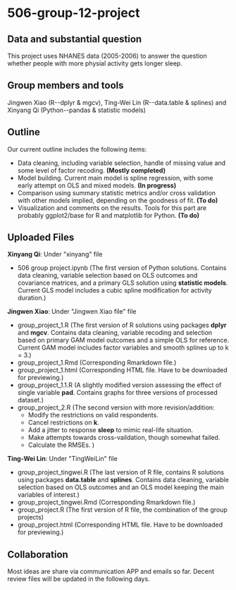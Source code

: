 # 506-group-12-project

## Data and substantial question
  This project uses NHANES data (2005-2006) to answer the question whether people with more physial activity gets longer sleep. 
  
## Group members and tools 
  Jingwen Xiao (R--dplyr & mgcv), Ting-Wei Lin (R--data.table & splines) and Xinyang Qi (Python--pandas & statistic models)

## Outline
Our current outline includes the following items:
  - Data cleaning, including variable selection, handle of missing value and some level of factor recoding. **(Mostly completed)**
  - Model building. Current main model is spline regression, with some early attempt on OLS and mixed models. **(In progress)**
  - Comparison using summary statistic metrics and/or cross validation with other models implied, depending on the goodness of fit. **(To do)**
  - Visualization and comments on the results. Tools for this part are probably ggplot2/base for R and matplotlib for Python. **(To do)**

## Uploaded Files 
 
 **Xinyang Qi**: Under "xinyang" file
 - 506 group project.ipynb (The first version of Python solutions. Contains data cleaning, variable selection based on OLS outcomes and covariance matrices, and a primary GLS solution using **statistic models**. Current GLS model includes a cubic spline modification for activity duration.)
  
 **Jingwen Xiao**: Under "Jingwen Xiao file" file
 - group_project_1.R (The first version of R solutions using packages **dplyr** and **mgcv**. Contains data cleaning, variable recoding and selection based on primary GAM model outcomes and a simple OLS for reference. Current GAM model includes factor variables and smooth splines up to k = 3.)
 - group_project_1.Rmd (Corresponding Rmarkdown file.)
 - group_project_1.html (Corresponding HTML file. Have to be downloaded for previewing.)
 - group_project_1.1.R (A slightly modified version assessing the effect of single variable **pad**. Contains graphs for three versions of processed dataset.)
 - group_project_2.R (The second version with more revision/addition:
   - Modify the restrictions on valid respondents.
   - Cancel restrictions on **k**.
   - Add a jitter to response **sleep** to mimic real-life situation.
   - Make attempts towards cross-vaildation, though somewhat failed.
   - Calculate the RMSEs. )
 
 **Ting-Wei Lin**: Under "TingWeiLin" file
  - group_project_tingwei.R (The last version of R file, contains R solutions using packages **data.table** and **splines**. Contains data cleaning, variable selection based on OLS outcomes and an OLS model keeping the main variables of interest.)
  - group_project_tingwei.Rmd (Corresponding Rmarkdown file.)
  - group_project.R (The first version of R file, the combination of the group projects)
  - group_project.html (Corresponding HTML file. Have to be downloaded for previewing.)

## Collaboration

Most ideas are share via communication APP and emails so far. Decent review files will be updated in the following days.
